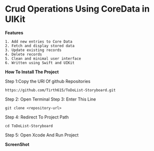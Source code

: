 # Crud Operations Using CoreData in UIKit

**Features**

	1. Add new entries to Core Data
	2. Fetch and display stored data
	3. Update existing records
	4. Delete records
	5. Clean and minimal user interface
	6. Written using Swift and UIKit

**How To  Install The Project**

Step 1:Copy the URl Of github Repositories

    https://github.com/Tirth615/ToDoList-Storyboard.git
    
Step 2: Open Terminal 
Step 3: Enter This Line
    
    git clone <repository-url>

Step 4: Redirect To Project Path

    cd ToDoList-Storyboard 
Step 5: Open Xcode And Run Project


**ScreenShot**

